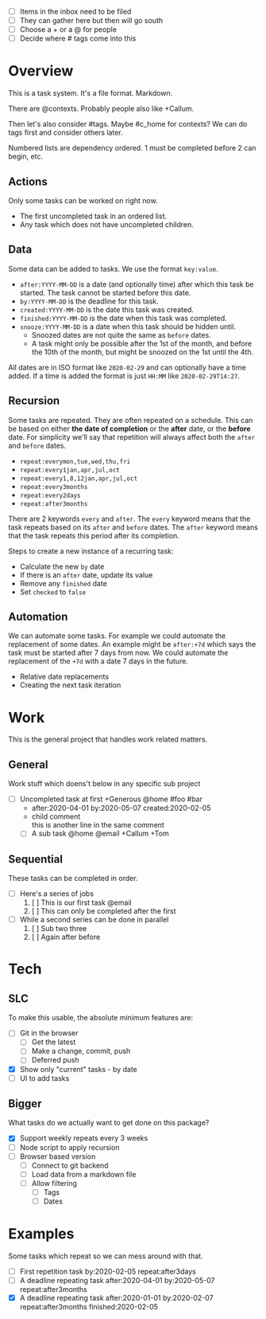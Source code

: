 - [ ] Items in the inbox need to be filed
- [ ] They can gather here but then will go south
- [ ] Choose a + or a @ for people
- [ ] Decide where # tags come into this

# Overview

This is a task system. It's a file format. Markdown.

There are @contexts. Probably people also like +Callum.

Then let's also consider #tags. Maybe #c_home for contexts? We can do tags
first and consider others later.

Numbered lists are dependency ordered. 1 must be completed before 2 can
begin, etc.

## Actions

Only some tasks can be worked on right now.

- The first uncompleted task in an ordered list.
- Any task which does not have uncompleted children.

## Data

Some data can be added to tasks. We use the format `key:value`.

- `after:YYYY-MM-DD` is a date (and optionally time) after which this task be
  started. The task cannot be started before this date.
- `by:YYYY-MM-DD` is the deadline for this task.
- `created:YYYY-MM-DD` is the date this task was created.
- `finished:YYYY-MM-DD` is the date when this task was completed.
- `snooze:YYYY-MM-DD` is a date when this task should be hidden until.
  - Snoozed dates are not quite the same as `before` dates.
  - A task might only be possible after the 1st of the month, and before the
    10th of the month, but might be snoozed on the 1st until the 4th.

All dates are in ISO format like `2020-02-29` and can optionally have a time
added. If a time is added the format is just `HH:MM` like `2020-02-29T14:27`.

## Recursion

Some tasks are repeated. They are often repeated on a schedule. This can be
based on either **the date of completion** or the **after** date, or the
**before** date. For simplicity we'll say that repetition will always affect
both the `after` and `before` dates.

- `repeat:everymon,tue,wed,thu,fri`
- `repeat:every1jan,apr,jul,oct`
- `repeat:every1,8,12jan,apr,jul,oct`
- `repeat:every3months`
- `repeat:every2days`
- `repeat:after3months`

There are 2 keywords `every` and `after`. The `every` keyword means that the
task repeats based on its `after` and `before` dates. The `after` keyword
means that the task repeats this period after its completion.

Steps to create a new instance of a recurring task:

- Calculate the new `by` date
- If there is an `after` date, update its value
- Remove any `finished` date
- Set `checked` to `false`

## Automation

We can automate some tasks. For example we could automate the replacement of
some dates. An example might be `after:+7d` which says the task must be
started after 7 days from now. We could automate the replacement of the `+7d`
with a date 7 days in the future.

- Relative date replacements
- Creating the next task iteration

# Work

This is the general project that handles work related matters.

## General

Work stuff which doens't below in any specific sub project

- [ ] Uncompleted task at first +Generous @home #foo #bar
  - after:2020-04-01 by:2020-05-07 created:2020-02-05
  - child comment  
    this is another line in the same comment
  - [ ] A sub task @home @email +Callum +Tom

## Sequential

These tasks can be completed in order.

- [ ] Here's a series of jobs
  1. [ ] This is our first task @email
  1. [ ] This can only be completed after the first
- [ ] While a second series can be done in parallel
  1. [ ] Sub two three
  1. [ ] Again after before

# Tech

## SLC

To make this usable, the absolute minimum features are:

- [ ] Git in the browser
  - [ ] Get the latest
  - [ ] Make a change, commit, push
  - [ ] Deferred push
- [x] Show only "current" tasks - by date
- [ ] UI to add tasks

## Bigger

What tasks do we actually want to get done on this package?

- [x] Support weekly repeats every 3 weeks
- [ ] Node script to apply recursion
- [ ] Browser based version
  - [ ] Connect to git backend
  - [ ] Load data from a markdown file
  - [ ] Allow filtering
    - [ ] Tags
    - [ ] Dates

# Examples

Some tasks which repeat so we can mess around with that.

- [ ] First repetition task by:2020-02-05 repeat:after3days
- [ ] A deadline repeating task
      after:2020-04-01 by:2020-05-07 repeat:after3months
- [x] A deadline repeating task after:2020-01-01 by:2020-02-07
      repeat:after3months finished:2020-02-05
